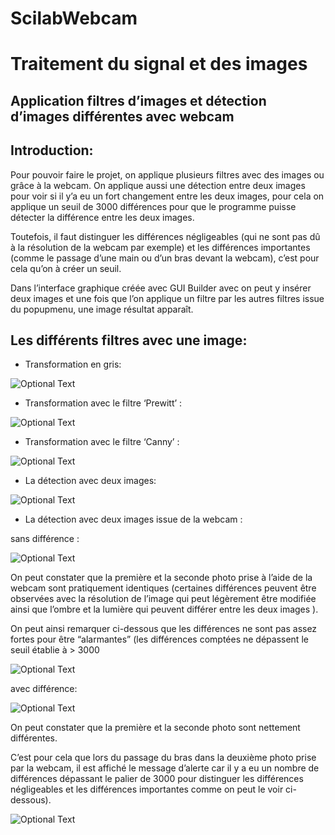 # ScilabWebcam

# Traitement du signal et des images 
## Application filtres d’images et détection d’images différentes avec webcam 




## Introduction:

Pour pouvoir faire le projet, on applique plusieurs filtres avec des images
ou grâce à la webcam. On applique aussi une détection entre deux
images pour voir si il y’a eu un fort changement entre les deux images,
pour cela on applique un seuil de 3000 différences pour que le
programme puisse détecter la différence entre les deux images.

Toutefois, il faut distinguer les différences négligeables (qui ne sont pas
dû à la résolution de la webcam par exemple) et les différences
importantes (comme le passage d’une main ou d’un bras devant la
webcam), c’est pour cela qu’on à créer un seuil.

Dans l’interface graphique créée avec GUI Builder avec on peut y
insérer deux images et une fois que l’on applique un filtre par les autres
filtres issue du popupmenu, une image résultat apparaît.


## Les différents filtres avec une image:

- Transformation en gris:

![Optional Text](../master/images-readme/image_projet1.png)


- Transformation avec le filtre ‘Prewitt’ :

![Optional Text](../master/images-readme/image_projet2.png)


- Transformation avec le filtre ‘Canny’ :

![Optional Text](../master/images-readme/image_projet3.png)


- La détection avec deux images:

![Optional Text](../master/images-readme/image_projet4.png)



- La détection avec deux images issue de la webcam :

sans différence :

![Optional Text](../master/images-readme/image_projet5.jpg)


On peut constater que la première et la seconde photo prise à l’aide de
la webcam sont pratiquement identiques (certaines différences peuvent
être observées avec la résolution de l’image qui peut légèrement être
modifiée ainsi que l’ombre et la lumière qui peuvent différer entre les
deux images ).

On peut ainsi remarquer ci-dessous que les différences ne sont pas
assez fortes pour être “alarmantes” (les différences comptées ne
dépassent le seuil établie à > 3000



![Optional Text](../master/images-readme/image_projet6.png)


avec différence:

![Optional Text](../master/images-readme/image_projet7.jpg)

On peut constater que la première et la seconde photo sont nettement
différentes.

C’est pour cela que lors du passage du bras dans la deuxième photo
prise par la webcam, il est affiché le message d’alerte car il y a eu un
nombre de différences dépassant le palier de 3000 pour distinguer les
différences négligeables et les différences importantes comme on peut
le voir ci-dessous).


![Optional Text](../master/images-readme/image_projet8.png)












